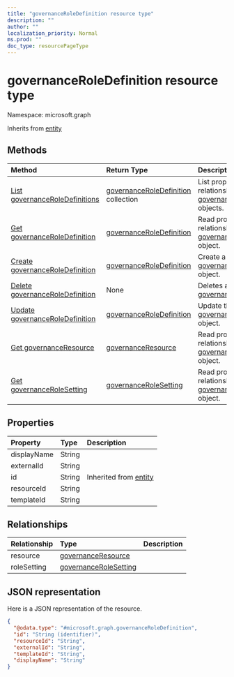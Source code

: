 ```yaml
---
title: "governanceRoleDefinition resource type"
description: ""
author: ""
localization_priority: Normal
ms.prod: ""
doc_type: resourcePageType
---
```


# governanceRoleDefinition resource type


Namespace: microsoft.graph




Inherits from [entity](../resources/entity.md)

## Methods
|Method|Return Type|Description|
|:---|:---|:---|
|[List governanceRoleDefinitions](../api/governanceroledefinition-list.md)|[governanceRoleDefinition](../resources/governanceroledefinition.md) collection|List properties and relationships of the [governanceRoleDefinition](../resources/governanceroledefinition.md) objects.|
|[Get governanceRoleDefinition](../api/governanceroledefinition-get.md)|[governanceRoleDefinition](../resources/governanceroledefinition.md)|Read properties and relationships of the [governanceRoleDefinition](../resources/governanceroledefinition.md) object.|
|[Create governanceRoleDefinition](../api/governanceroledefinition-post-governanceroledefinitions.md)|[governanceRoleDefinition](../resources/governanceroledefinition.md)|Create a new [governanceRoleDefinition](../resources/governanceroledefinition.md) object.|
|[Delete governanceRoleDefinition](../api/governanceroledefinition-delete.md)|None|Deletes a [governanceRoleDefinition](../resources/governanceroledefinition.md).|
|[Update governanceRoleDefinition](../api/governanceroledefinition-update.md)|[governanceRoleDefinition](../resources/governanceroledefinition.md)|Update the properties of a [governanceRoleDefinition](../resources/governanceroledefinition.md) object.|
|[Get governanceResource](../api/governanceresource-get.md)|[governanceResource](../resources/governanceresource.md)|Read properties and relationships of the [governanceResource](../resources/governanceresource.md) object.|
|[Get governanceRoleSetting](../api/governancerolesetting-get.md)|[governanceRoleSetting](../resources/governancerolesetting.md)|Read properties and relationships of the [governanceRoleSetting](../resources/governancerolesetting.md) object.|

## Properties
|Property|Type|Description|
|:---|:---|:---|
|displayName|String||
|externalId|String||
|id|String| Inherited from [entity](../resources/entity.md)|
|resourceId|String||
|templateId|String||

## Relationships
|Relationship|Type|Description|
|:---|:---|:---|
|resource|[governanceResource](../resources/governanceresource.md)||
|roleSetting|[governanceRoleSetting](../resources/governancerolesetting.md)||

## JSON representation
Here is a JSON representation of the resource.
<!-- {
  "blockType": "resource",
  "keyProperty": "id",
  "@odata.type": "microsoft.graph.governanceRoleDefinition",
  "baseType": "microsoft.graph.entity",
  "openType": true
}
-->
``` json
{
  "@odata.type": "#microsoft.graph.governanceRoleDefinition",
  "id": "String (identifier)",
  "resourceId": "String",
  "externalId": "String",
  "templateId": "String",
  "displayName": "String"
}
```

